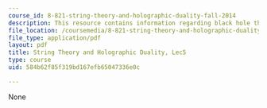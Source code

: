 ```yaml
---
course_id: 8-821-string-theory-and-holographic-duality-fall-2014
description: This resource contains information regarding black hole thermodynamics.
file_location: /coursemedia/8-821-string-theory-and-holographic-duality-fall-2014/584b62f85f319bd167efb65047336e0c_MIT8_821S15_Lec5.pdf
file_type: application/pdf
layout: pdf
title: String Theory and Holographic Duality, Lec5
type: course
uid: 584b62f85f319bd167efb65047336e0c

---
```

None